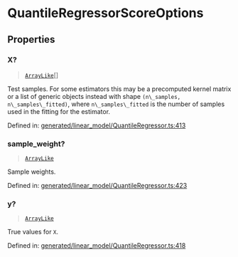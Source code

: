 # QuantileRegressorScoreOptions

## Properties

### X?

> [`ArrayLike`](../types/ArrayLike.md)[]

Test samples. For some estimators this may be a precomputed kernel matrix or a list of generic objects instead with shape `(n\_samples, n\_samples\_fitted)`, where `n\_samples\_fitted` is the number of samples used in the fitting for the estimator.

Defined in:  [generated/linear\_model/QuantileRegressor.ts:413](https://github.com/transitive-bullshit/scikit-learn-ts/blob/92ab806/packages/sklearn/src/generated/linear_model/QuantileRegressor.ts#L413)

### sample\_weight?

> [`ArrayLike`](../types/ArrayLike.md)

Sample weights.

Defined in:  [generated/linear\_model/QuantileRegressor.ts:423](https://github.com/transitive-bullshit/scikit-learn-ts/blob/92ab806/packages/sklearn/src/generated/linear_model/QuantileRegressor.ts#L423)

### y?

> [`ArrayLike`](../types/ArrayLike.md)

True values for `X`.

Defined in:  [generated/linear\_model/QuantileRegressor.ts:418](https://github.com/transitive-bullshit/scikit-learn-ts/blob/92ab806/packages/sklearn/src/generated/linear_model/QuantileRegressor.ts#L418)
